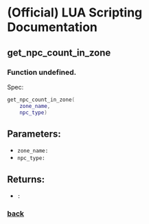 
# (Official) LUA Scripting Documentation

## get_npc_count_in_zone

### Function undefined.

Spec:
```lua
get_npc_count_in_zone(
	zone_name,
	npc_type)
```
## Parameters:
- `zone_name:` 
- `npc_type:` 

## Returns:
- `:` 

### [back](../other)

